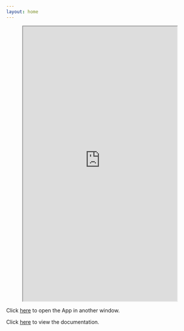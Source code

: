 ```yaml
---
layout: home
---
```


<div style="text-align:center">
<iframe src="https://v220210627500156684.supersrv.de/" height="736" width="414" title="Philipp-Sc/Learning" style="text-align:center"></iframe>
</div>

<p> Click <a href="https://v220210627500156684.supersrv.de/">here</a> to open the App in another window.</p>
<p> Click <a href="https://github.com/Philipp-Sc/learning/blob/main/README.md">here</a> to view the documentation.</p>
